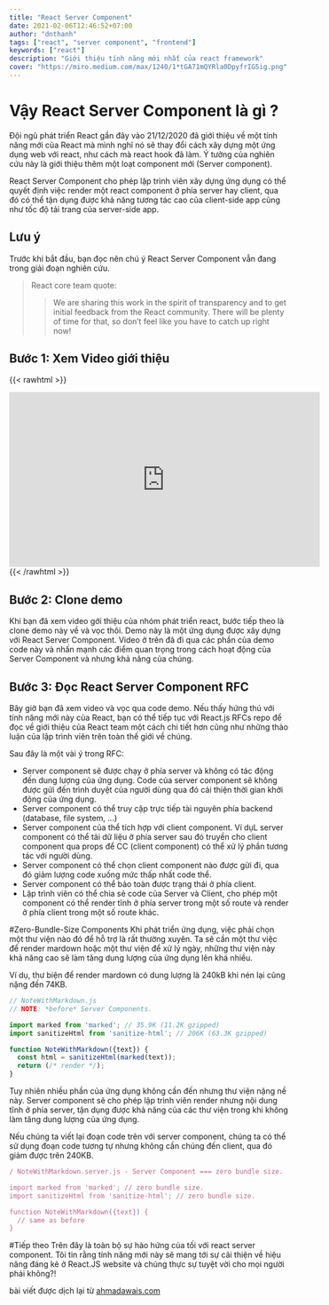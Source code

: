 ```yaml
---
title: "React Server Component"
date: 2021-02-06T12:46:52+07:00
author: "dnthanh"
tags: ["react", "server component", "frontend"]
keywords: ["react"]
description: "Giới thiệu tính năng mới nhất của react framework"
cover: "https://miro.medium.com/max/1240/1*tGA71mQYRla0DpyfrIG5ig.png"
---
```


# Vậy React Server Component là gì ?

Đội ngũ phát triển React gần đây vào 21/12/2020 đã giới thiệu về một tính năng mới của React mà mình nghĩ nó sẽ thay đổi cách xây dựng một ứng dụng web với react, như cách mà react hook đã làm. Ý tưởng của nghiên cứu này là giới thiệu thêm một loạt component mới (Server component).

React Server Component cho phép lập trình viên xây dựng ứng dụng có thể quyết định việc render một react component ở phía server hay client, qua đó có thể tận dụng được khả năng tương tác cao của client-side app cũng như tốc độ tải trang của server-side app.

## Lưu ý

Trước khi bắt đầu, bạn đọc nên chú ý React Server Component vẫn đang trong giải đoạn nghiên cứu.

> React core team quote:
>
> > We are sharing this work in the spirit of transparency and to get initial feedback from the React community. There will be plenty of
> > time for that, so don’t feel like you have to catch up right now!

## Bước 1: Xem Video giới thiệu

{{< rawhtml >}}
<iframe width="560" height="315" src="https://www.youtube.com/embed/TQQPAU21ZUw" frameborder="0" allow="accelerometer; autoplay; clipboard-write; encrypted-media; gyroscope; picture-in-picture" allowfullscreen></iframe>
{{< /rawhtml >}}

## Bước 2: Clone demo

Khi bạn đã xem video gới thiệu của nhóm phát triển react, bước tiếp theo là clone demo này về và vọc thôi. Demo này là một ứng dụng được xây dựng với React Server Component. Video ở trên đã đi qua các phần của demo code này và nhấn mạnh các điểm quan trọng trong cách hoạt động của Server Component và nhưng khả năng của chúng.

## Bước 3: Đọc React Server Component RFC

Bây giờ bạn đã xem video và vọc qua code demo. Nếu thấy hứng thú với tính năng mới này của React, bạn có thể tiếp tục với React.js RFCs repo để đọc về giới thiệu của React team một cách chi tiết hơn cũng như những thảo luận của lập trình viên trên toàn thế giới về chúng.

Sau đây là một vài ý trong RFC:

- Server component sẽ được chạy ở phía server và không có tác động đến dung lượng của ứng dụng. Code của server component sẽ không được gửi đến trình duyệt của người dùng qua đó cải thiện thời gian khởi động của ứng dụng.
- Server component có thể truy cập trực tiếp tài nguyên phía backend (database, file system, ...)
- Server component của thể tích hợp với client component. Ví dụL server component có thể tải dữ liệu ở phía server sau đó truyền cho client component qua props để CC (client component) có thể xử lý phần tương tác với người dùng.
- Server component có thể chọn client component nào được gửi đi, qua đó giảm lượng code xuống mức thấp nhất code thể.
- Server component có thể bảo toàn được trạng thái ở phía client.
- Lập trình viên có thể chia sẻ code của Server và Client, cho phép một component có thể render tĩnh ở phía server trong một số route và render ở phía client trong một số route khác.

#Zero-Bundle-Size Components
Khi phát triển ứng dụng, việc phải chọn một thư viện nào đó để hỗ trợ là rất thường xuyên. Ta sẽ cần một thư việc để render mardown hoặc một thư viện để xử lý ngày, những thư viện này khả năng cao sẽ làm tăng dung lượng của ứng dụng lên khá nhiều.

Ví dụ, thư biện để render mardown có dung lượng là 240kB khi nén lại cũng nặng đến 74KB.

```javascript
// NoteWithMarkdown.js
// NOTE: *before* Server Components.

import marked from 'marked'; // 35.9K (11.2K gzipped)
import sanitizeHtml from 'sanitize-html'; // 206K (63.3K gzipped)

function NoteWithMarkdown({text}) {
  const html = sanitizeHtml(marked(text));
  return (/* render */);
}
```

Tuy nhiên nhiều phần của ứng dụng không cần đến nhưng thư viện nặng nề này. Server component sẽ cho phép lập trình viên render nhưng nội dung tĩnh ở phía server, tận dụng được khả năng của các thư viện trong khi không làm tăng dung lượng của ứng dụng.

Nếu chúng ta viết lại đoạn code trên với server component, chúng ta có thể sử dụng đoạn code tương tự nhưng không cần chúng đến client, qua đó giảm được trên 240KB.

```javascript
/ NoteWithMarkdown.server.js - Server Component === zero bundle size.

import marked from 'marked'; // zero bundle size.
import sanitizeHtml from 'sanitize-html'; // zero bundle size.

function NoteWithMarkdown({text}) {
  // same as before
}
```

#Tiếp theo
Trên đây là toàn bộ sự hào hứng của tối với react server component. Tôi tin rằng tính năng mới này sẽ mang tới sự cải thiện về hiệu năng đáng kẻ ở React.JS website và chúng thực sự tuyệt vời cho mọi người phải không?!

bài viết được dịch lại từ [ahmadawais.com](https://ahmadawais.com/react-server-components/)
